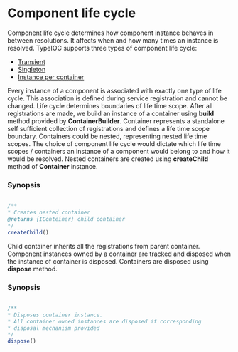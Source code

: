 # Component life cycle

Component life cycle determines how component instance behaves in between resolutions. It affects when and how many times an instance is resolved. TypeIOC supports three types of component life cycle:

* [Transient](./transient.md)
* [Singleton](singleton.md)
* [Instance per container](./instance-per-container.md)

Every instance of a component is associated with exactly one type of life cycle. This association is defined during service registration and cannot be changed.
Life cycle determines boundaries of life time scope. After all registrations are made, we build an instance of a container using **build** method provided by **ContainerBuilder**. Container represents a standalone self sufficient collection of registrations and defines a life time scope boundary. Containers could be nested, representing nested life time scopes. The choice of component life cycle would dictate which life time scopes / containers an instance of a component would belong to and how it would be resolved. Nested containers are created using **createChild** method of **Container** instance.

### Synopsis

```typescript

/**
* Creates nested container
@returns {IConteiner} child container
*/
createChild()
```

Child container inherits all the registrations from parent container. Component instances owned by a container are tracked and disposed when the instance of container is disposed. Containers are disposed using **dispose** method.

### Synopsis

```typescript

/**
* Disposes container instance.
* All container owned instances are disposed if corresponding
* disposal mechanism provided
*/
dispose()
```